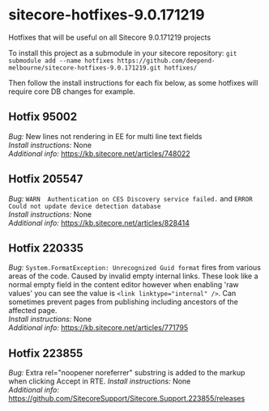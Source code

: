 # sitecore-hotfixes-9.0.171219
Hotfixes that will be useful on all Sitecore 9.0.171219 projects

To install this project as a submodule in your sitecore repository:
```git submodule add --name hotfixes https://github.com/deepend-melbourne/sitecore-hotfixes-9.0.171219.git hotfixes/```

Then follow the install instructions for each fix below, as some hotfixes will require core DB changes for example.

## Hotfix 95002
*Bug:* New lines not rendering in EE for multi line text fields  
*Install instructions:* None  
*Additional info:* https://kb.sitecore.net/articles/748022  

## Hotfix 205547

*Bug:* `WARN  Authentication on CES Discovery service failed.` and `ERROR Could not update device detection database`  
*Install instructions:* None  
*Additional info:* https://kb.sitecore.net/articles/828414  

## Hotfix 220335

*Bug:* `System.FormatException: Unrecognized Guid format` fires from various areas of the code. Caused by invalid empty internal links. These look like a normal empty field in the content editor however when enabling 'raw values' you can see the value is `<link linktype="internal" />`. Can sometimes prevent pages from publishing including ancestors of the affected page.  
*Install instructions:* None  
*Additional info:* https://kb.sitecore.net/articles/771795


## Hotfix 223855

*Bug:* Extra rel="noopener noreferrer" substring is added to the markup when clicking Accept in RTE.
*Install instructions:* None  
*Additional info:* https://github.com/SitecoreSupport/Sitecore.Support.223855/releases
